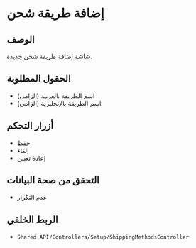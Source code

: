 # إضافة طريقة شحن

## الوصف
شاشة إضافة طريقة شحن جديدة.

## الحقول المطلوبة
- اسم الطريقة بالعربية (إلزامي)
- اسم الطريقة بالإنجليزية (إلزامي)

## أزرار التحكم
- حفظ
- إلغاء
- إعادة تعيين

## التحقق من صحة البيانات
- عدم التكرار

## الربط الخلفي
- `Shared.API/Controllers/Setup/ShippingMethodsController`
